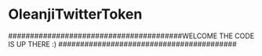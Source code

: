 # OleanjiTwitterToken
########################################WELCOME THE CODE IS UP THERE :) #########################################
